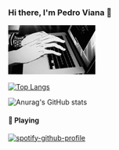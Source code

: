 ### Hi there, I'm Pedro Viana 👋
  
<img height="100rem" src="original.gif"><br>






[![Top Langs](https://github-readme-stats.vercel.app/api/top-langs/?username=pedrovian4&hide_progress=true)](https://github.com/anuraghazra/github-readme-stats)

![Anurag's GitHub stats](https://github-readme-stats.vercel.app/api?username=pedrovian4&show_icons=true&theme=transparent)
  
#### 🎵 Playing
[![spotify-github-profile](https://spotify-github-profile.vercel.app/api/view?uid=22ggfby6qa2tycghhcxvskpqq&cover_image=true&theme=compact)](https://github.com/kittinan/spotify-github-profile)  


  
